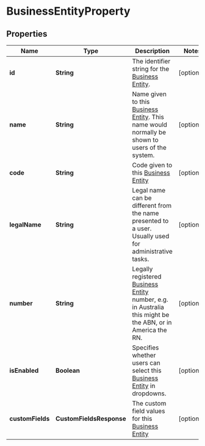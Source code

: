 

# BusinessEntityProperty


## Properties

| Name | Type | Description | Notes |
|------------ | ------------- | ------------- | -------------|
|**id** | **String** | The identifier string for the [Business Entity](https://developers.intellihr.io/docs/v1/). |  [optional] |
|**name** | **String** | Name given to this [Business Entity](https://developers.intellihr.io/docs/v1/). This name would normally be shown to users of the system. |  [optional] |
|**code** | **String** | Code given to this [Business Entity](https://developers.intellihr.io/docs/v1/) |  [optional] |
|**legalName** | **String** | Legal name can be different from the name presented to a user. Usually used for administrative tasks. |  [optional] |
|**number** | **String** | Legally registered [Business Entity](https://developers.intellihr.io/docs/v1/) number, e.g. in Australia this might be the ABN, or in America the RN. |  [optional] |
|**isEnabled** | **Boolean** | Specifies whether users can select this [Business Entity](https://developers.intellihr.io/docs/v1/) in dropdowns. |  [optional] |
|**customFields** | **CustomFieldsResponse** | The custom field values for this [Business Entity](https://developers.intellihr.io/docs/v1/) |  [optional] |



